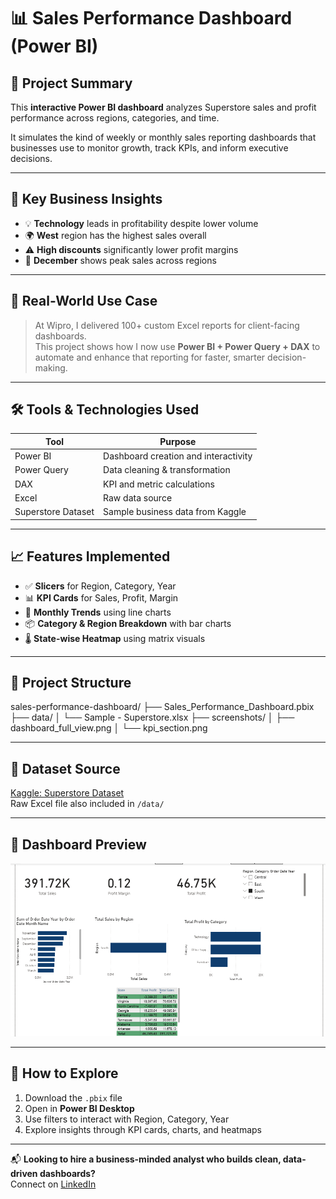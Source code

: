 # 📊 Sales Performance Dashboard (Power BI)

## 🚀 Project Summary

This **interactive Power BI dashboard** analyzes Superstore sales and profit performance across regions, categories, and time.

It simulates the kind of weekly or monthly sales reporting dashboards that businesses use to monitor growth, track KPIs, and inform executive decisions.

---

## 🎯 Key Business Insights

- 💡 **Technology** leads in profitability despite lower volume  
- 🌍 **West** region has the highest sales overall  
- ⚠️ **High discounts** significantly lower profit margins  
- 🎄 **December** shows peak sales across regions  

---

## 🧠 Real-World Use Case

> At Wipro, I delivered 100+ custom Excel reports for client-facing dashboards.  
> This project shows how I now use **Power BI + Power Query + DAX** to automate and enhance that reporting for faster, smarter decision-making.

---

## 🛠️ Tools & Technologies Used

| Tool          | Purpose                                |
|---------------|----------------------------------------|
| Power BI      | Dashboard creation and interactivity   |
| Power Query   | Data cleaning & transformation         |
| DAX           | KPI and metric calculations            |
| Excel         | Raw data source                        |
| Superstore Dataset | Sample business data from Kaggle  |

---

## 📈 Features Implemented

- ✅ **Slicers** for Region, Category, Year  
- 📊 **KPI Cards** for Sales, Profit, Margin  
- 📅 **Monthly Trends** using line charts  
- 📦 **Category & Region Breakdown** with bar charts  
- 🌡 **State-wise Heatmap** using matrix visuals

---

## 📂 Project Structure

sales-performance-dashboard/
├── Sales_Performance_Dashboard.pbix
├── data/
│ └── Sample - Superstore.xlsx
├── screenshots/
│ ├── dashboard_full_view.png
│ └── kpi_section.png


---

## 📁 Dataset Source

[Kaggle: Superstore Dataset](https://www.kaggle.com/datasets/vivek468/superstore-dataset-final)  
Raw Excel file also included in `/data/`

---

## 📸 Dashboard Preview

![Sales Dashboard](dashboard_full_view.png)

---

## 🚀 How to Explore

1. Download the `.pbix` file  
2. Open in **Power BI Desktop**  
3. Use filters to interact with Region, Category, Year  
4. Explore insights through KPI cards, charts, and heatmaps

---

📬 **Looking to hire a business-minded analyst who builds clean, data-driven dashboards?**  
Connect on [LinkedIn](https://www.linkedin.com/in/ashwani-kumar-data-analyst) 

